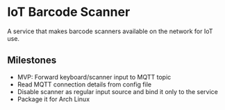 

# IoT Barcode Scanner

A service that makes barcode scanners available on the network for IoT use.


## Milestones

- MVP: Forward keyboard/scanner input to MQTT topic
- Read MQTT connection details from config file
- Disable scanner as regular input source and bind it only to the service
- Package it for Arch Linux
